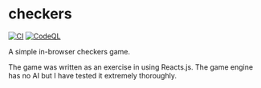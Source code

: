 # checkers
[![CI](https://github.com/jrgfogh/checkers/actions/workflows/ci.yml/badge.svg)](https://github.com/jrgfogh/checkers/actions/workflows/ci.yml) [![CodeQL](https://github.com/jrgfogh/checkers/actions/workflows/codeql.yml/badge.svg)](https://github.com/jrgfogh/checkers/actions/workflows/codeql.yml)

A simple in-browser checkers game.

The game was written as an exercise in using Reacts.js. The game engine has no AI but I have tested it extremely thoroughly.
